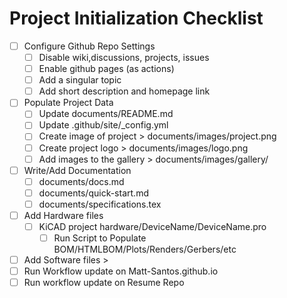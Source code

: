 # Project Initialization Checklist

- [ ] Configure Github Repo Settings
	- [ ] Disable wiki,discussions, projects, issues
	- [ ] Enable github pages (as actions)
	- [ ] Add a singular topic
	- [ ] Add short description and homepage link
- [ ] Populate Project Data
	- [ ] Update documents/README.md
	- [ ] Update .github/site/_config.yml
	- [ ] Create image of project > documents/images/project.png
	- [ ] Create project logo > documents/images/logo.png
	- [ ] Add images to the gallery > documents/images/gallery/
- [ ] Write/Add Documentation
	- [ ] documents/docs.md
	- [ ] documents/quick-start.md
	- [ ] documents/specifications.tex
- [ ] Add Hardware files
	- [ ] KiCAD project hardware/DeviceName/DeviceName.pro
		- [ ] Run Script to Populate BOM/HTMLBOM/Plots/Renders/Gerbers/etc
- [ ] Add Software files >
- [ ] Run Workflow update on Matt-Santos.github.io
- [ ] Run workflow update on Resume Repo